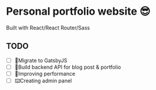 # Personal portfolio website 😎
Built with React/React Router/Sass

## TODO
* [ ] 🚀Migrate to GatsbyJS
* [ ] 🚀Build backend API for blog post & portfolio
* [ ] 🚀Improving performance
* [ ] ⌨️Creating admin panel
